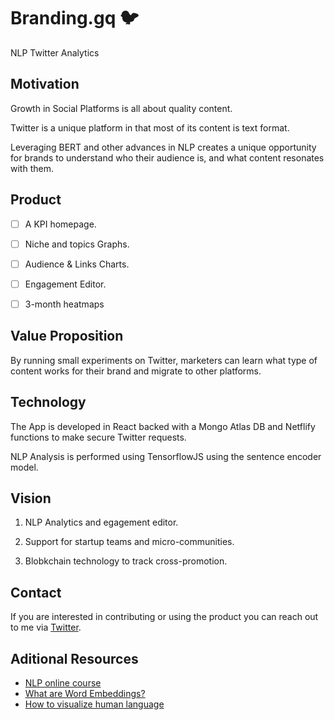 # Branding.gq 🐦

NLP Twitter Analytics


## Motivation

Growth in Social Platforms is all about quality content.

Twitter is a unique platform in that most of its content is text format.

Leveraging BERT and other advances in NLP creates a unique opportunity for brands to understand who their audience is, and what content resonates with them.


## Product

- [ ] A KPI homepage.

- [ ] Niche and topics Graphs.

- [ ] Audience & Links Charts.

- [ ] Engagement Editor.

- [ ] 3-month heatmaps


## Value Proposition

By running small experiments on Twitter, marketers can learn what type of content works for their brand and migrate to other platforms.


## Technology

The App is developed in React backed with a Mongo Atlas DB and Netflify functions to make secure Twitter requests.

NLP Analysis is performed using TensorflowJS using the sentence encoder model.


## Vision

1. NLP Analytics and egagement editor.

2. Support for startup teams and micro-communities.

3. Blobkchain technology to track cross-promotion.



## Contact

If you are interested in contributing or using the product you can reach out to me via [Twitter](https://twitter.com/SocialQui).

## Aditional Resources

* [NLP online course](borgez.ml)
* [What are Word Embeddings?](https://medium.com/geekculture/what-are-word-embeddings-6f6f677b13ce?sk=45ba2e778d00838e42cf78a8d2386c58)
* [How to visualize human language](https://medium.com/analytics-vidhya/how-to-visualize-word-embeddings-7ed0fb047089)
